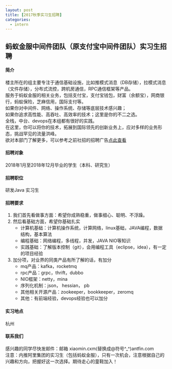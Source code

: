 ```yaml
---
layout: post
title: [2017秋季实习生招聘]
categories:
  - intern
---
```


## 蚂蚁金服中间件团队（原支付宝中间件团队）实习生招聘
#### 简介
楼主所在的组主要专注于通信基础设施，比如推模式消息（DB存储），拉模式消息（文件存储），分布式流控，跨机房通信，RPC通信框架等产品。    
服务于蚂蚁金服的相关业务，包括支付宝，支付宝钱包，财富（余额宝），网商银行，蚂蚁保险，芝麻信用，国际支付等。  
如果你对中间件、网络、操作系统、存储等底层技术感兴趣；  
如果你追求高性能、高吞吐、高效率的技术；这里是你的不二之选。  
全栈，中台、devops在本组都有很好的实践。  
在这里，你可以将你的技术，拓展到国际领先的创新业务上，应对多样的业务形态，挑战罕见的流量洪峰。  
欲对本部门了解更多，可以参考之前社招的招聘广告[点此查看](http://pinggod.legendh5.com/h5/ant-social-wanted-2017.html?from=timeline&isappinstalled=0)

#### 招聘对象
2018年1月至2018年12月毕业的学生（本科、研究生）

#### 招聘职位
研发Java 实习生

#### 招聘要求
1. 我们首先看做事方面：希望你成熟稳重，做事细心、聪明、不浮躁。
2. 然后看基础方面，希望你基础扎实
   * 计算机基础：计算机操作系统，计算网络，linux基础，JAVA编程，数据结构，基本算法
   * 编程基础：网络编程，多线程，并发，JAVA NIO等知识
   * 实践基础：了解版本控制（git），会用编程工具（eclipse，idea），有一定的项目经验
3. 加分项，对业界的同类产品有所了解的话，有加分
   * mq产品：kafka，rocketmq
   * rpc产品：grpc，thrift，dubbo
   * NIO框架：netty，mina
   * 序列化机制：json， hessian， pb
   * 其他相关开源产品：zookeeper，bookkeeper，zeromq
   * 其他：有前端经验，devops经验也可以加分

#### 实习地点
杭州

#### 联系我们
感兴趣的同学尽快发邮件：邮箱 xiaomin.cxm(替换成@符号^_^)antfin.com   
注意：内推阿里集团的实习生（包括蚂蚁金服），只有一次机会，注意根据自己的兴趣和方向，把握好这一次选择。期待走心的童鞋加入！